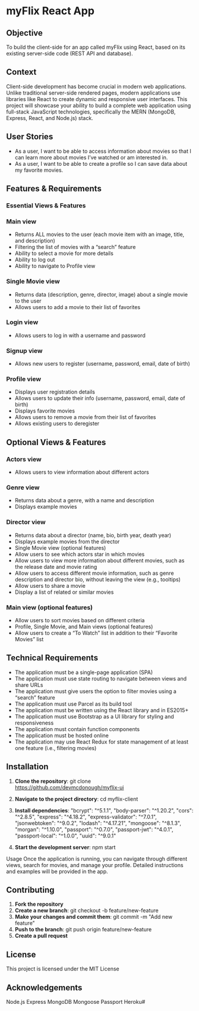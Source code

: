 # myFlix React App

## Objective
To build the client-side for an app called myFlix using React, based on its existing server-side code (REST API and database).

## Context
Client-side development has become crucial in modern web applications. Unlike traditional server-side rendered pages, modern applications use libraries like React to create dynamic and responsive user interfaces. This project will showcase your ability to build a complete web application using full-stack JavaScript technologies, specifically the MERN (MongoDB, Express, React, and Node.js) stack.

## User Stories
- As a user, I want to be able to access information about movies so that I can learn more about movies I’ve watched or am interested in.
- As a user, I want to be able to create a profile so I can save data about my favorite movies.

## Features & Requirements

### Essential Views & Features

### Main view
- Returns ALL movies to the user (each movie item with an image, title, and description)
- Filtering the list of movies with a “search” feature
- Ability to select a movie for more details
- Ability to log out
- Ability to navigate to Profile view

### Single Movie view
- Returns data (description, genre, director, image) about a single movie to the user
- Allows users to add a movie to their list of favorites

### Login view
- Allows users to log in with a username and password

### Signup view
- Allows new users to register (username, password, email, date of birth)

### Profile view
- Displays user registration details
- Allows users to update their info (username, password, email, date of birth)
- Displays favorite movies
- Allows users to remove a movie from their list of favorites
- Allows existing users to deregister

## Optional Views & Features

### Actors view
- Allows users to view information about different actors

### Genre view
- Returns data about a genre, with a name and description
- Displays example movies

### Director view
- Returns data about a director (name, bio, birth year, death year)
- Displays example movies from the director
- Single Movie view (optional features)
- Allow users to see which actors star in which movies
- Allow users to view more information about different movies, such as the release date and movie rating
- Allow users to access different movie information, such as genre description and director bio, without leaving the view (e.g., tooltips)
- Allow users to share a movie
- Display a list of related or similar movies

### Main view (optional features)
- Allow users to sort movies based on different criteria
- Profile, Single Movie, and Main views (optional features)
- Allow users to create a “To Watch” list in addition to their “Favorite Movies” list

## Technical Requirements
- The application must be a single-page application (SPA)
- The application must use state routing to navigate between views and share URLs
- The application must give users the option to filter movies using a “search” feature
- The application must use Parcel as its build tool
- The application must be written using the React library and in ES2015+
- The application must use Bootstrap as a UI library for styling and responsiveness
- The application must contain function components
- The application must be hosted online
- The application may use React Redux for state management of at least one feature (i.e., filtering movies)

## Installation
1. **Clone the repository**: git clone https://github.com/devmcdonough/myflix-ui
2. **Navigate to the project directory**: cd myflix-client
3. **Install dependencies**:
"bcrypt": "^5.1.1",
    "body-parser": "^1.20.2",
    "cors": "^2.8.5",
    "express": "^4.18.2",
    "express-validator": "^7.0.1",
    "jsonwebtoken": "^9.0.2",
    "lodash": "^4.17.21",
    "mongoose": "^8.1.3",
    "morgan": "^1.10.0",
    "passport": "^0.7.0",
    "passport-jwt": "^4.0.1",
    "passport-local": "^1.0.0",
    "uuid": "^9.0.1"

4. **Start the development server**: npm start

Usage
Once the application is running, you can navigate through different views, search for movies, and manage your profile. Detailed instructions and examples will be provided in the app.

## Contributing
1. **Fork the repository**
2. **Create a new branch**:
git checkout -b feature/new-feature
3. **Make your changes and commit them**:
git commit -m "Add new feature"
4. **Push to the branch**:
git push origin feature/new-feature
5. **Create a pull request**

## License
This project is licensed under the MIT License

## Acknowledgements
Node.js
Express
MongoDB
Mongoose
Passport
Heroku# 
